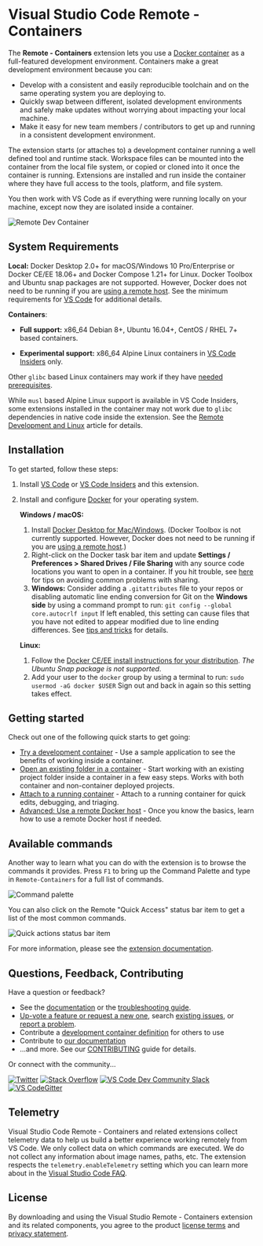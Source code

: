 # Visual Studio Code Remote - Containers

The **Remote - Containers** extension lets you use a [Docker container](https://docker.com) as a full-featured development environment. Containers make a great development environment because you can:

- Develop with a consistent and easily reproducible toolchain and on the same operating system you are deploying to.
- Quickly swap between different, isolated development environments and safely make updates without worrying about impacting your local machine.
- Make it easy for new team members / contributors to get up and running in a consistent development environment.

The extension starts (or attaches to) a development container running a well defined tool and runtime stack. Workspace files can be mounted into the container from the local file system, or copied or cloned into it once the container is running. Extensions are installed and run inside the container where they have full access to the tools, platform, and file system.

You then work with VS Code as if everything were running locally on your machine, except now they are isolated inside a container.

![Remote Dev Container](https://microsoft.github.io/vscode-remote-release/images/remote-containers-readme.gif)

## System Requirements

**Local:** Docker Desktop 2.0+ for macOS/Windows 10 Pro/Enterprise or Docker CE/EE 18.06+ and Docker Compose 1.21+ for Linux. Docker Toolbox and Ubuntu snap packages are not supported. However, Docker does not need to be running if you are [using a remote host](https://aka.ms/vscode-remote/containers/remote-host). See the minimum requirements for [VS Code](https://code.visualstudio.com/docs/supporting/requirements) for additional details.

**Containers**:

- **Full support:** x86_64 Debian 8+, Ubuntu 16.04+, CentOS / RHEL 7+ based containers.

- **Experimental support:** x86_64 Alpine Linux containers in [VS Code Insiders](https://code.visualstudio.com/insiders/) only.

Other `glibc` based Linux containers may work if they have [needed prerequisites](https://aka.ms/vscode-remote/linux).

While `musl` based Alpine Linux support is available in VS Code Insiders, some extensions installed in the container may not work due to `glibc` dependencies in native code inside the extension. See the [Remote Development and Linux](https://aka.ms/vscode-remote/linux) article for details.

## Installation

To get started, follow these steps:

1. Install [VS Code](https://code.visualstudio.com/) or [VS Code Insiders](https://code.visualstudio.com/insiders/) and this extension.

2. Install and configure [Docker](https://www.docker.com/get-started) for your operating system.

   **Windows / macOS:**
    1. Install [Docker Desktop for Mac/Windows](https://www.docker.com/products/docker-desktop). (Docker Toolbox is not currently supported. However, Docker does not need to be running if you are [using a remote host](https://aka.ms/vscode-remote/containers/remote-host).)
    2. Right-click on the Docker task bar item and update **Settings / Preferences > Shared Drives / File Sharing** with any source code locations you want to open in a container. If you hit trouble, see [here](https://aka.ms/vscode-remote/containers/troubleshooting) for tips on avoiding common problems with sharing.
    3. **Windows:** Consider adding a `.gitattributes` file to your repos or disabling automatic line ending conversion for Git on the **Windows side** by using a command prompt to run: `git config --global core.autocrlf input` If left enabled, this setting can cause files that you have not edited to appear modified due to line ending differences. See [tips and tricks](https://aka.ms/vscode-remote/containers/troubleshooting/crlf) for details.

    **Linux:**
    1. Follow the [Docker CE/EE install instructions for your distribution](https://docs.docker.com/install/#supported-platforms). *The Ubuntu Snap package is not supported*.
    2. Add your user to the `docker` group by using a terminal to run: `sudo usermod -aG docker $USER` Sign out and back in again so this setting takes effect.

## Getting started

Check out one of the following quick starts to get going:

- [Try a development container](https://aka.ms/vscode-remote/containers/getting-started/try) - Use a sample application to see the benefits of working inside a container.
- [Open an existing folder in a container](https://aka.ms/vscode-remote/containers/getting-started/open) - Start working with an existing project folder inside a container in a few easy steps. Works with both container and non-container deployed projects.
- [Attach to a running container](https://aka.ms/vscode-remote/containers/getting-started/attach) - Attach to a running container for quick edits, debugging, and triaging.
- [Advanced: Use a remote Docker host](https://aka.ms/vscode-remote/containers/remote-host) - Once you know the basics, learn how to use a remote Docker host if needed.

## Available commands

Another way to learn what you can do with the extension is to browse the commands it provides. Press `F1` to bring up the Command Palette and type in `Remote-Containers` for a full list of commands.

![Command palette](https://microsoft.github.io/vscode-remote-release/images/remote-command-palette.png)

You can also click on the Remote "Quick Access" status bar item to get a list of the most common commands.

![Quick actions status bar item](https://microsoft.github.io/vscode-remote-release/images/remote-dev-status-bar.png)

For more information, please see the [extension documentation](https://aka.ms/vscode-remote/containers).

## Questions, Feedback, Contributing

Have a question or feedback?

- See the [documentation](https://aka.ms/vscode-remote) or the [troubleshooting guide](https://aka.ms/vscode-remote/troubleshooting).
- [Up-vote a feature or request a new one](https://aka.ms/vscode-remote/feature-requests), search [existing issues](https://aka.ms/vscode-remote/issues), or [report a problem](https://aka.ms/vscode-remote/issues/new).
- Contribute a [development container definition](https://aka.ms/vscode-dev-containers) for others to use
- Contribute to [our documentation](https://github.com/Microsoft/vscode-docs)
- ...and more. See our [CONTRIBUTING](https://aka.ms/vscode-remote/contributing) guide for details.

Or connect with the community...

[![Twitter](https://microsoft.github.io/vscode-remote-release/images/Twitter_Social_Icon_24x24.png)](https://aka.ms/vscode-remote/twitter) [![Stack Overflow](https://microsoft.github.io/vscode-remote-release/images/so-image-24x24.png)](https://stackoverflow.com/questions/tagged/vscode) [![VS Code Dev Community Slack](https://microsoft.github.io/vscode-remote-release/images/Slack_Mark-24x24.png)](https://aka.ms/vscode-dev-community) [![VS CodeGitter](https://microsoft.github.io/vscode-remote-release/images/gitter-icon-24x24.png)](https://gitter.im/Microsoft/vscode)

## Telemetry

Visual Studio Code Remote - Containers and related extensions collect telemetry data to help us build a better experience working remotely from VS Code. We only collect data on which commands are executed. We do not collect any information about image names, paths, etc. The extension respects the `telemetry.enableTelemetry` setting which you can learn more about in the [Visual Studio Code FAQ](https://aka.ms/vscode-remote/telemetry).

## License

By downloading and using the Visual Studio Remote - Containers extension and its related components, you agree to the product [license terms](https://go.microsoft.com/fwlink/?linkid=2077057) and [privacy statement](https://www.microsoft.com/en-us/privacystatement/EnterpriseDev/default.aspx).
